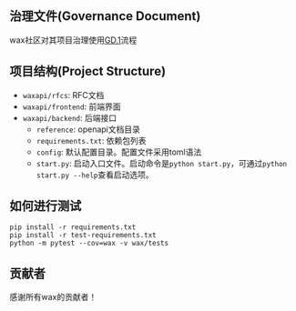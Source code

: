## 治理文件(Governance Document)
wax社区对其项目治理使用[GD.1](https://github.com/wax-api/rfcs/blob/main/GD.1.md)流程

## 项目结构(Project Structure)
* `waxapi/rfcs`: RFC文档
* `waxapi/frontend`: 前端界面
* `waxapi/backend`: 后端接口
  * `reference`: openapi文档目录
  * `requirements.txt`: 依赖包列表
  * `config`: 默认配置目录。配置文件采用toml语法
  * `start.py`: 启动入口文件。启动命令是`python start.py`，可通过`python start.py --help`查看启动选项。

## 如何进行测试
```
pip install -r requirements.txt
pip install -r test-requirements.txt
python -m pytest --cov=wax -v wax/tests
```

## 贡献者
感谢所有wax的贡献者！
